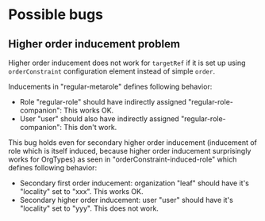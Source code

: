 # Possible bugs

## Higher order inducement problem

Higher order inducement does not work for `targetRef` if it is set up using
`orderConstraint` configuration element instead of simple
`order`.

Inducements in "regular-metarole" defines following behavior:

- Role "regular-role" should have indirectly assigned "regular-role-companion": This works OK.
- User "user" should also have indirectly assigned "regular-role-companion": This don't work.

This bug holds even for secondary higher order inducement
(inducement of role which is itself induced, because higher order inducement surprisingly
works for OrgTypes) as seen in
"orderConstraint-induced-role" which defines following behavior:

- Secondary first order inducement: organization "leaf" should have it's
    "locality" set to "xxx". This works OK.
- Secondary higher order inducement: user "user" should have it's
    "locality" set to "yyy". This does not work.